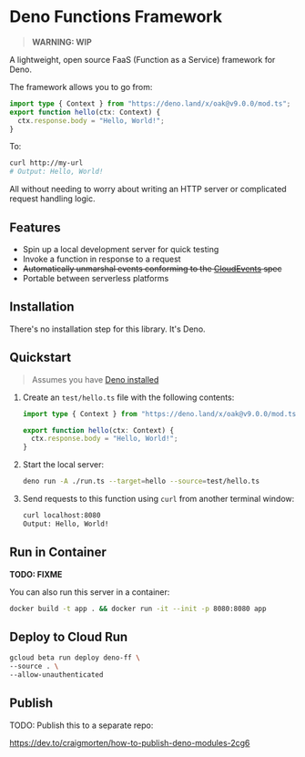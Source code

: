 # Deno Functions Framework

> **WARNING: WIP**

A lightweight, open source FaaS (Function as a Service) framework for Deno.

The framework allows you to go from:

```ts
import type { Context } from "https://deno.land/x/oak@v9.0.0/mod.ts";
export function hello(ctx: Context) {
  ctx.response.body = "Hello, World!";
}
```

To:

```sh
curl http://my-url
# Output: Hello, World!
```

All without needing to worry about writing an HTTP server or complicated request handling logic.

## Features

- Spin up a local development server for quick testing
- Invoke a function in response to a request
- ~~Automatically unmarshal events conforming to the
  [CloudEvents](https://cloudevents.io/) spec~~
- Portable between serverless platforms

## Installation

There's no installation step for this library. It's Deno.

## Quickstart

> Assumes you have [Deno installed](https://deno.land/#installation)

1. Create an `test/hello.ts` file with the following contents:

    ```ts
    import type { Context } from "https://deno.land/x/oak@v9.0.0/mod.ts";

    export function hello(ctx: Context) {
      ctx.response.body = "Hello, World!";
    }
    ```

1. Start the local server:

    ```sh
    deno run -A ./run.ts --target=hello --source=test/hello.ts
    ```

1. Send requests to this function using `curl` from another terminal window:

    ```sh
    curl localhost:8080
    Output: Hello, World!
    ```

## Run in Container

__TODO: FIXME__

You can also run this server in a container:

```sh
docker build -t app . && docker run -it --init -p 8080:8080 app
```

## Deploy to Cloud Run

```sh
gcloud beta run deploy deno-ff \
--source . \
--allow-unauthenticated
```

## Publish

TODO: Publish this to a separate repo:

https://dev.to/craigmorten/how-to-publish-deno-modules-2cg6